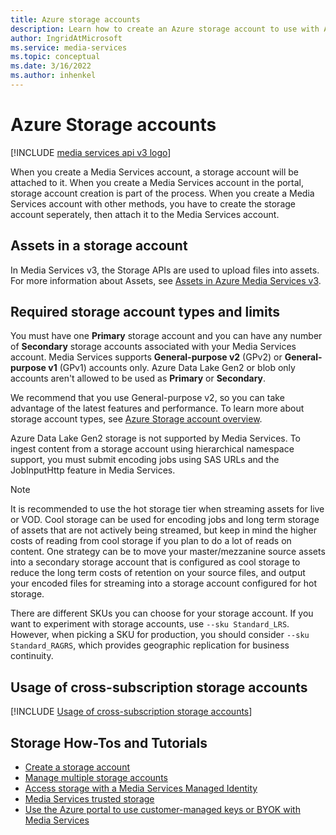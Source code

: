 ```yaml
---
title: Azure storage accounts
description: Learn how to create an Azure storage account to use with Azure Media Services.
author: IngridAtMicrosoft
ms.service: media-services
ms.topic: conceptual
ms.date: 3/16/2022
ms.author: inhenkel
---
```


# Azure Storage accounts

[!INCLUDE [media services api v3 logo](./includes/v3-hr.md)]

When you create a Media Services account, a storage account will be attached to it.  When you create a Media Services account in the portal, storage account creation is part of the process.  When you create a Media Services account with other methods, you have to create the storage account seperately, then attach it to the Media Services account.

## Assets in a storage account

In Media Services v3, the Storage APIs are used to upload files into assets. For more information about Assets, see [Assets in Azure Media Services v3](assets-concept.md).

## Required storage account types and limits

You must have one **Primary** storage account and you can have any number of **Secondary** storage accounts associated with your Media Services account. Media Services supports **General-purpose v2** (GPv2) or **General-purpose v1** (GPv1) accounts only. Azure Data Lake Gen2 or blob only accounts aren't allowed to be used as **Primary** or **Secondary**.

We recommend that you use General-purpose v2, so you can take advantage of the latest features and performance. To learn more about storage account types, see [Azure Storage account overview](/azure/storage/common/storage-account-overview).

Azure Data Lake Gen2 storage is not supported by Media Services. To ingest content from a storage account using hierarchical namespace support, you must submit encoding jobs using SAS URLs and the JobInputHttp feature in Media Services.

> [!NOTE]
> It is recommended to use the hot storage tier when streaming assets for live or VOD. Cool storage can be used for encoding jobs and long term storage of assets that are not actively being streamed, but keep in mind the higher costs of reading from cool storage if you plan to do a lot of reads on content. One strategy can be to move your master/mezzanine source assets into a secondary storage account that is configured as cool storage to reduce the long term costs of retention on your source files, and output your encoded files for streaming into a storage account configured for hot storage.

There are different SKUs you can choose for your storage account. If you want to experiment with storage accounts, use `--sku Standard_LRS`. However, when picking a SKU for production, you should consider `--sku Standard_RAGRS`, which provides geographic replication for business continuity.

## Usage of cross-subscription storage accounts

[!INCLUDE [Usage of cross-subscription storage accounts](./includes/note-account-storage-same-subscription.md)]

## Storage How-Tos and Tutorials

- [Create a storage account](storage-create-how-to.md?amspage=storage-account-concept)
- [Manage multiple storage accounts](storage-managing-multiple-storage-accounts-how-to.md?amspage=storage-account-concept)
- [Access storage with a Media Services Managed Identity](security-access-storage-managed-identity-cli-tutorial.md?amspage=storage-account-concept)
- [Media Services trusted storage](security-trusted-storage-rest-tutorial.md?amspage=storage-account-concept)
- [Use the Azure portal to use customer-managed keys or BYOK with Media Services](security-customer-managed-keys-portal-tutorial.md?amspage=storage-account-concept)
